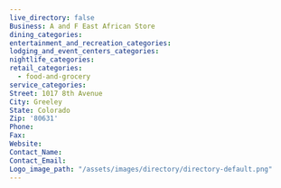 ```yaml
---
live_directory: false
Business: A and F East African Store
dining_categories:
entertainment_and_recreation_categories:
lodging_and_event_centers_categories:
nightlife_categories:
retail_categories:
  - food-and-grocery
service_categories:
Street: 1017 8th Avenue
City: Greeley
State: Colorado
Zip: '80631'
Phone:
Fax:
Website:
Contact_Name:
Contact_Email: 
Logo_image_path: "/assets/images/directory/directory-default.png"
---
```



